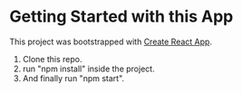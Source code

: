 # Getting Started with this App

This project was bootstrapped with [Create React App](https://github.com/facebook/create-react-app).

1. Clone this repo.
2. run "npm install" inside the project.
3. And finally run "npm start".
